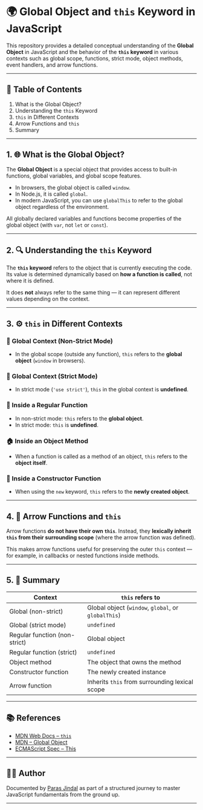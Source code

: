 # 🌍 Global Object and `this` Keyword in JavaScript

This repository provides a detailed conceptual understanding of the **Global Object** in JavaScript and the behavior of the **`this` keyword** in various contexts such as global scope, functions, strict mode, object methods, event handlers, and arrow functions.

---

## 📌 Table of Contents

1. What is the Global Object?
2. Understanding the `this` Keyword
3. `this` in Different Contexts
4. Arrow Functions and `this`
5. Summary

---

## 1. 🌐 What is the Global Object?

The **Global Object** is a special object that provides access to built-in functions, global variables, and global scope features.

- In browsers, the global object is called `window`.
- In Node.js, it is called `global`.
- In modern JavaScript, you can use `globalThis` to refer to the global object regardless of the environment.

All globally declared variables and functions become properties of the global object (with `var`, not `let` or `const`).

---

## 2. 🔍 Understanding the `this` Keyword

The **`this` keyword** refers to the object that is currently executing the code. Its value is determined dynamically based on **how a function is called**, not where it is defined.

It does **not** always refer to the same thing — it can represent different values depending on the context.

---

## 3. ⚙️ `this` in Different Contexts

### 🧭 Global Context (Non-Strict Mode)

- In the global scope (outside any function), `this` refers to the **global object** (`window` in browsers).

### 🔐 Global Context (Strict Mode)

- In strict mode (`'use strict'`), `this` in the global context is **undefined**.

### 🔧 Inside a Regular Function

- In non-strict mode: `this` refers to the **global object**.
- In strict mode: `this` is **undefined**.

### 🏠 Inside an Object Method

- When a function is called as a method of an object, `this` refers to the **object itself**.

### 🧪 Inside a Constructor Function

- When using the `new` keyword, `this` refers to the **newly created object**.

---

## 4. 🏹 Arrow Functions and `this`

Arrow functions **do not have their own `this`**. Instead, they **lexically inherit `this` from their surrounding scope** (where the arrow function was defined).

This makes arrow functions useful for preserving the outer `this` context — for example, in callbacks or nested functions inside methods.

---

## 5. 🧾 Summary

| Context                    | `this` refers to                                 |
|---------------------------|--------------------------------------------------|
| Global (non-strict)       | Global object (`window`, `global`, or `globalThis`) |
| Global (strict mode)      | `undefined`                                      |
| Regular function (non-strict) | Global object                              |
| Regular function (strict) | `undefined`                                      |
| Object method             | The object that owns the method                  |
| Constructor function      | The newly created instance                       |
| Arrow function            | Inherits `this` from surrounding lexical scope   |

---

## 📚 References

- [MDN Web Docs – `this`](https://developer.mozilla.org/en-US/docs/Web/JavaScript/Reference/Operators/this)
- [MDN – Global Object](https://developer.mozilla.org/en-US/docs/Glossary/Global_object)
- [ECMAScript Spec – This](https://tc39.es/ecma262/#sec-this-keyword)

---


## 👨‍💻 Author

Documented by [Paras Jindal](https://github.com/Paras-jindal1604) as part of a structured journey to master JavaScript fundamentals from the ground up.



---
